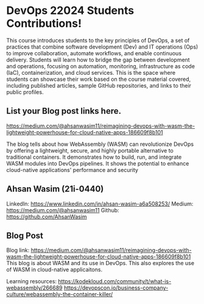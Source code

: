 # DevOps 22024 Students Contributions! 

This course introduces students to the key principles of DevOps, a set of practices that combine software development (Dev) and IT operations (Ops) to improve collaboration, automate workflows, and enable continuous delivery. Students will learn how to bridge the gap between development and operations, focusing on automation, monitoring, infrastructure as code (IaC), containerization, and cloud services. This is the space where students can showcase their work based on the course material covered, including published articles, sample GitHub repositories, and links to their public profiles.


## List your Blog post links here.

https://medium.com/@ahsanwasim11/reimagining-devops-with-wasm-the-lightweight-powerhouse-for-cloud-native-apps-186609f8b101

The blog tells about how WebAssembly (WASM) can revolutionize DevOps by offering a lightweight, secure, and highly portable alternative to traditional containers.
It demonstrates how to build, run, and integrate WASM modules into DevOps pipelines.
It shows the potential to enhance cloud-native applications' performance and security

## Ahsan Wasim (21i-0440)

LinkedIn: https://www.linkedin.com/in/ahsan-wasim-a6a508253/
Medium: https://medium.com/@ahsanwasim11
Github: https://github.com/AhsanWasim

## Blog Post
Blog link: https://medium.com/@ahsanwasim11/reimagining-devops-with-wasm-the-lightweight-powerhouse-for-cloud-native-apps-186609f8b101
This blog is about WASM and its use in DevOps. This also explores the use of WASM in cloud-native applicaitons.

Learning resources: https://kodekloud.com/community/t/what-is-webassembly/266689
https://devopscon.io/business-company-culture/webassembly-the-container-killer/


